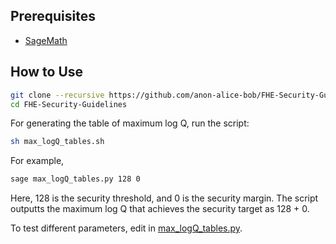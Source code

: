 ## Prerequisites
- [SageMath](https://www.sagemath.org/)

## How to Use
```bash
git clone --recursive https://github.com/anon-alice-bob/FHE-Security-Guidelines
cd FHE-Security-Guidelines
```

For generating the table of maximum log Q, run the script:
```bash
sh max_logQ_tables.sh
```

For example,
```bash
sage max_logQ_tables.py 128 0
```

Here, 128 is the security threshold, and 0 is the security margin. The script outputts the maximum log Q that achieves the security target as 128 + 0.

To test different parameters, edit in [max_logQ_tables.py](max_logQ_tables.py).